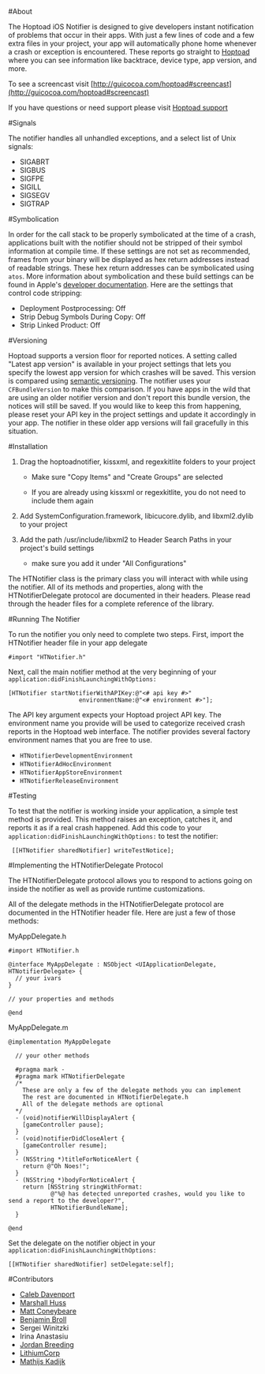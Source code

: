 #About

The Hoptoad iOS Notifier is designed to give developers instant notification of problems that occur in their apps. With just a few lines of code and a few extra files in your project, your app will automatically phone home whenever a crash or exception is encountered. These reports go straight to [Hoptoad](http://hoptoadapp.com) where you can see information like backtrace, device type, app version, and more.

To see a screencast visit [http://guicocoa.com/hoptoad#screencast](http://guicocoa.com/hoptoad#screencast)

If you have questions or need support please visit [Hoptoad support](http://help.hoptoadapp.com/discussions/ios-notifier)

#Signals

The notifier handles all unhandled exceptions, and a select list of Unix signals:

- SIGABRT
- SIGBUS
- SIGFPE
- SIGILL
- SIGSEGV
- SIGTRAP

#Symbolication

In order for the call stack to be properly symbolicated at the time of a crash, applications built with the notifier should not be stripped of their symbol information at compile time. If these settings are not set as  recommended, frames from your binary will be displayed as hex return addresses instead of readable strings. These hex return addresses can be symbolicated using `atos`. More information about symbolication and these build settings can be found in Apple's [developer documentation](http://developer.apple.com/tools/xcode/symbolizingcrashdumps.html). Here are the settings that control code stripping:

- Deployment Postprocessing: Off
- Strip Debug Symbols During Copy: Off
- Strip Linked Product: Off

#Versioning

Hoptoad supports a version floor for reported notices. A setting called "Latest app version" is available in your project settings that lets you specify the lowest app version for which crashes will be saved. This version is compared using [semantic versioning](http://semver.org/). The notifier uses your `CFBundleVersion` to make this comparison. If you have apps in the wild that are using an older notifier version and don't report this bundle version, the notices will still be saved. If you would like to keep this from happening, please reset your API key in the project settings and update it accordingly in your app. The notifier in these older app versions will fail gracefully in this situation.

#Installation

1. Drag the hoptoadnotifier, kissxml, and regexkitlite folders to your project
    
    - Make sure "Copy Items" and "Create Groups" are selected
    
    - If you are already using kissxml or regexkitlite, you do not need to include them again

2. Add SystemConfiguration.framework, libicucore.dylib, and libxml2.dylib to your project

3. Add the path /usr/include/libxml2 to Header Search Paths in your project's build settings
  
    - make sure you add it under "All Configurations"

The HTNotifier class is the primary class you will interact with while using the notifier. All of its methods and properties, along with the HTNotifierDelegate protocol are documented in their headers. Please read through the header files for a complete reference of the library.
    
#Running The Notifier

To run the notifier you only need to complete two steps. First, import the HTNotifier header file in your app delegate

    #import "HTNotifier.h"
    
Next, call the main notifier method at the very beginning of your `application:didFinishLaunchingWithOptions:`

    [HTNotifier startNotifierWithAPIKey:@"<# api key #>"
                        environmentName:@"<# environment #>"];

The API key argument expects your Hoptoad project API key. The environment name you provide will be used to categorize received crash reports in the Hoptoad web interface. The notifier provides several factory environment names that you are free to use.

- `HTNotifierDevelopmentEnvironment`
- `HTNotifierAdHocEnvironment`
- `HTNotifierAppStoreEnvironment`
- `HTNotifierReleaseEnvironment`

#Testing

To test that the notifier is working inside your application, a simple test method is provided. This method raises an exception, catches it, and reports it as if a real crash happened. Add this code to your `application:didFinishLaunchingWithOptions:` to test the notifier:

     [[HTNotifier sharedNotifier] writeTestNotice];

#Implementing the HTNotifierDelegate Protocol

The HTNotifierDelegate protocol allows you to respond to actions going on inside the notifier as well as provide runtime customizations.

All of the delegate methods in the HTNotifierDelegate protocol are documented in the HTNotifier header file. Here are just a few of those methods:

MyAppDelegate.h

    #import HTNotifier.h
    
    @interface MyAppDelegate : NSObject <UIApplicationDelegate, HTNotifierDelegate> {
      // your ivars
    }
    
    // your properties and methods
    
    @end  

MyAppDelegate.m

    @implementation MyAppDelegate
      
      // your other methods
      
      #pragma mark -
      #pragma mark HTNotifierDelegate
      /*
        These are only a few of the delegate methods you can implement
        The rest are documented in HTNotifierDelegate.h
        All of the delegate methods are optional
      */
      - (void)notifierWillDisplayAlert {
        [gameController pause];
      }
      - (void)notifierDidCloseAlert {
        [gameController resume];
      }
      - (NSString *)titleForNoticeAlert {
        return @"Oh Noes!";
      }
      - (NSString *)bodyForNoticeAlert {
        return [NSString stringWithFormat:
                @"%@ has detected unreported crashes, would you like to send a report to the developer?",
                HTNotifierBundleName];
      }
      
    @end

Set the delegate on the notifier object in your `application:didFinishLaunchingWithOptions:`

    [[HTNotifier sharedNotifier] setDelegate:self];

#Contributors

- [Caleb Davenport](http://guicocoa.com)
- [Marshall Huss](http://twoguys.us)
- [Matt Coneybeare](http://coneybeare.net)
- [Benjamin Broll](http://twitter.com/bebroll)
- Sergei Winitzki
- Irina Anastasiu
- [Jordan Breeding](http://jordanbreeding.com)
- [LithiumCorp](http://lithiumcorp.com)
- [Mathijs Kadijk](http://www.wrep.nl/)
